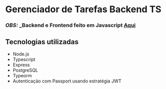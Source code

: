 # Gerenciador de Tarefas Backend TS

### **_OBS:_** _Backend e Frontend feito em Javascript [Aqui](https://github.com/jeandossantos/gerenciador_de_tarefas)

## Tecnologias utilizadas
- Node.js
- Typescript
- Express
- PostgreSQL
- Typeorm
- Autenticação com Passport usando estratégia JWT

